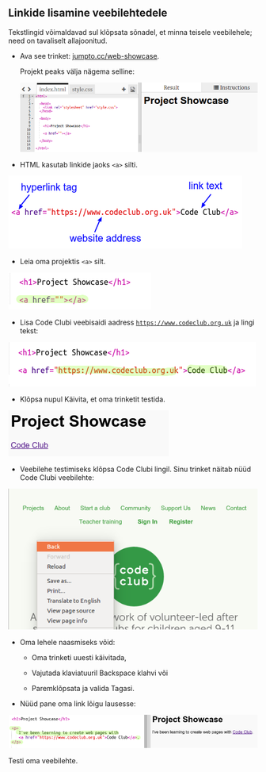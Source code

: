 ## Linkide lisamine veebilehtedele

Tekstlingid võimaldavad sul klõpsata sõnadel, et minna teisele veebilehele; need on tavaliselt allajoonitud.

+ Ava see trinket: [jumpto.cc/web-showcase](http://jumpto.cc/web-showcase).
    
    Projekt peaks välja nägema selline:
    
    ![kuvatõmmis](images/showcase-starter.png)

+ HTML kasutab linkide jaoks `<a>` silti.

![kuvatõmmis](images/showcase-link.png)

+ Leia oma projektis `<a>` silt. 

![kuvatõmmis](images/showcase-a-template.png)

+ Lisa Code Clubi veebisaidi aadress [`https://www.codeclub.org.uk`](https://www.codeclub.org.uk) ja lingi tekst:

![kuvatõmmis](images/showcase-code-club.png)

+ Klõpsa nupul Käivita, et oma trinketit testida.

![kuvatõmmis](images/showcase-cc-output.png)

+ Veebilehe testimiseks klõpsa Code Clubi lingil. Sinu trinket näitab nüüd Code Clubi veebilehte: 

![kuvatõmmis](images/showcase-cc-website.png)

+ Oma lehele naasmiseks võid:
    
    + Oma trinketi uuesti käivitada,
    
    + Vajutada klaviatuuril Backspace klahvi või
    
    + Paremklõpsata ja valida Tagasi.

+ Nüüd pane oma link lõigu lausesse:

![kuvatõmmis](images/showcase-paragraph.png)

Testi oma veebilehte.